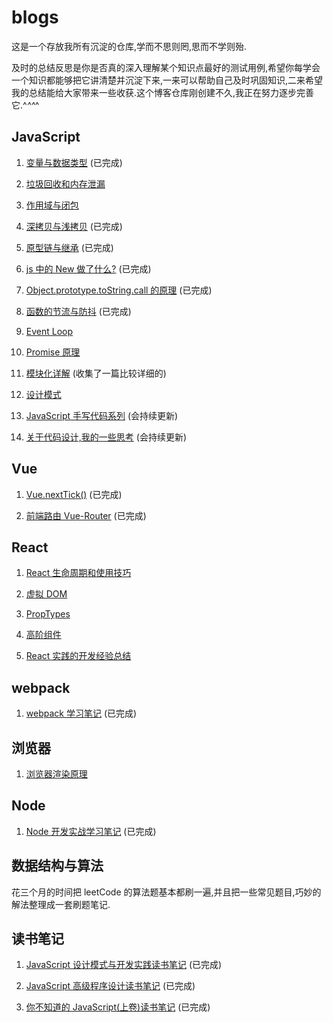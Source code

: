 # blogs

这是一个存放我所有沉淀的仓库,学而不思则罔,思而不学则殆.

及时的总结反思是你是否真的深入理解某个知识点最好的测试用例,希望你每学会一个知识都能够把它讲清楚并沉淀下来,一来可以帮助自己及时巩固知识,二来希望我的总结能给大家带来一些收获.这个博客仓库刚创建不久,我正在努力逐步完善它.^_^^_^

## JavaScript

1. [变量与数据类型](https://github.com/muzishuiji/blogs/blob/master/JavaScript/variable.md) (已完成)

2. [垃圾回收和内存泄漏]()

3. [作用域与闭包]()

4. [深拷贝与浅拷贝](https://github.com/muzishuiji/blogs/blob/master/JavaScript/deep-shallow-copy.md) (已完成)

5. [原型链与继承](https://github.com/muzishuiji/blogs/blob/master/JavaScript/prototype.md) (已完成)

6. [js 中的 New 做了什么?](https://github.com/muzishuiji/blogs/blob/master/JavaScript/new.md) (已完成)

7. [Object.prototype.toString.call 的原理](https://github.com/muzishuiji/blogs/blob/master/JavaScript/Object.prototype.toString.call.md) (已完成)

8. [函数的节流与防抖](https://github.com/muzishuiji/blogs/blob/master/JavaScript/debounce-throttle.md) (已完成)

9. [Event Loop]()

10. [Promise 原理]()

11. [模块化详解](https://mp.weixin.qq.com/s/MPEhWlS9KiIc9I6Of5GpOQ) (收集了一篇比较详细的)

12. [设计模式]()

13. [JavaScript 手写代码系列](https://github.com/muzishuiji/blogs/blob/master/JavaScript/writeFunction.md) (会持续更新)

14. [关于代码设计,我的一些思考](https://github.com/muzishuiji/blogs/blob/master/JavaScript/code-design.md) (会持续更新)

## Vue

1. [Vue.nextTick()](https://juejin.im/post/5d6f2b5f518825421c080325) (已完成)

2. [前端路由 Vue-Router](https://juejin.im/post/5d6f729f51882571ed61e1f2) (已完成)

## React

1. [React 生命周期和使用技巧]()

2. [虚拟 DOM]()

3. [PropTypes]()

4. [高阶组件]()

5. [React 实践的开发经验总结]()

## webpack

1. [webpack 学习笔记](https://github.com/muzishuiji/blogs/blob/master/webpack/webpack-study.md) (已完成)

## 浏览器

1. [浏览器渲染原理]()

## Node

1. [Node 开发实战学习笔记](https://github.com/muzishuiji/blogs/blob/master/node/node-study.md) (已完成)

## 数据结构与算法

花三个月的时间把 leetCode 的算法题基本都刷一遍,并且把一些常见题目,巧妙的解法整理成一套刷题笔记.

## 读书笔记

1. [JavaScript 设计模式与开发实践读书笔记](https://github.com/muzishuiji/blogs/tree/master/reading-notes/javaScript-advanced-programming) (已完成)

2. [JavaScript 高级程序设计读书笔记](https://github.com/muzishuiji/blogs/tree/master/reading-notes/javaScript-design-patterns-and-development-practice) (已完成)

3. [你不知道的 JavaScript(上卷)读书笔记](https://github.com/muzishuiji/blogs/tree/master/reading-notes/javaScript-you-don't-know) (已完成)
